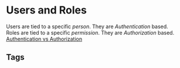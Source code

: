 # Users and Roles

Users are tied to a specific *person*. They are *Authentication* based.  
Roles are tied to a specific *permission*. They are *Authorization* based.  
[Authentication vs Authorization](../202403180340)

## Tags
